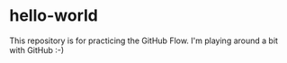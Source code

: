 # hello-world
This repository is for practicing the GitHub Flow.
I'm playing around a bit with GitHub :-)

